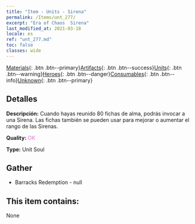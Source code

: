```yaml
---
title: "Item - Units - Sirena"
permalink: /Items/unt_277/
excerpt: "Era of Chaos  Sirena"
last_modified_at: 2021-03-18
locale: es
ref: "unt_277.md"
toc: false
classes: wide
---
```

 [Materials](/es/Items/){: .btn .btn--primary}[Artifacts](/es/Items/Artifacts/){: .btn .btn--success}[Units](/es/Items/Units/){: .btn .btn--warning}[Heroes](/es/Items/Heroes/){: .btn .btn--danger}[Consumables](/es/Items/Consumables/){: .btn .btn--info}[Unknown](/es/Items/Unknown/){: .btn .btn--primary}

## Detalles
 **Descripción:** Cuando hayas reunido 80 fichas de alma, podrás invocar a una Sirena. Las fichas también se pueden usar para mejorar o aumentar el rango de las Sirenas.

 **Quality:** <span style="color: #DA70D6">OK</span>

 **Type:** Unit Soul

## Gather

*    Barracks Redemption - null 

## This item contains:

  None

